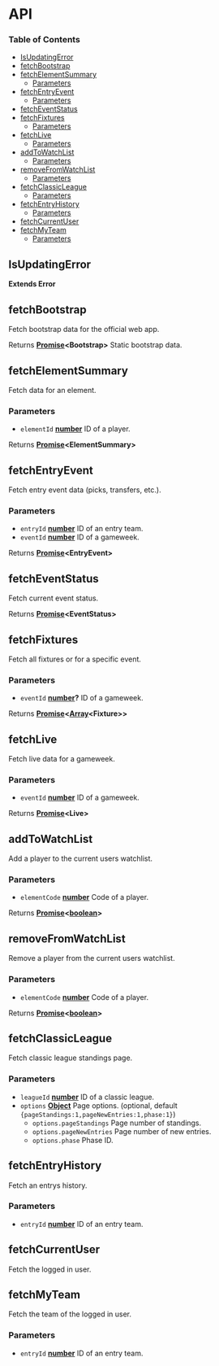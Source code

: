 # API

<!-- Generated by documentation.js. Update this documentation by updating the source code. -->

### Table of Contents

-   [IsUpdatingError](#isupdatingerror)
-   [fetchBootstrap](#fetchbootstrap)
-   [fetchElementSummary](#fetchelementsummary)
    -   [Parameters](#parameters)
-   [fetchEntryEvent](#fetchentryevent)
    -   [Parameters](#parameters-1)
-   [fetchEventStatus](#fetcheventstatus)
-   [fetchFixtures](#fetchfixtures)
    -   [Parameters](#parameters-2)
-   [fetchLive](#fetchlive)
    -   [Parameters](#parameters-3)
-   [addToWatchList](#addtowatchlist)
    -   [Parameters](#parameters-4)
-   [removeFromWatchList](#removefromwatchlist)
    -   [Parameters](#parameters-5)
-   [fetchClassicLeague](#fetchclassicleague)
    -   [Parameters](#parameters-6)
-   [fetchEntryHistory](#fetchentryhistory)
    -   [Parameters](#parameters-7)
-   [fetchCurrentUser](#fetchcurrentuser)
-   [fetchMyTeam](#fetchmyteam)
    -   [Parameters](#parameters-8)

## IsUpdatingError

**Extends Error**

## fetchBootstrap

Fetch bootstrap data for the official web app.

Returns **[Promise](https://developer.mozilla.org/docs/Web/JavaScript/Reference/Global_Objects/Promise)&lt;Bootstrap>** Static bootstrap data.

## fetchElementSummary

Fetch data for an element.

### Parameters

-   `elementId` **[number](https://developer.mozilla.org/docs/Web/JavaScript/Reference/Global_Objects/Number)** ID of a player.

Returns **[Promise](https://developer.mozilla.org/docs/Web/JavaScript/Reference/Global_Objects/Promise)&lt;ElementSummary>** 

## fetchEntryEvent

Fetch entry event data (picks, transfers, etc.).

### Parameters

-   `entryId` **[number](https://developer.mozilla.org/docs/Web/JavaScript/Reference/Global_Objects/Number)** ID of an entry team.
-   `eventId` **[number](https://developer.mozilla.org/docs/Web/JavaScript/Reference/Global_Objects/Number)** ID of a gameweek.

Returns **[Promise](https://developer.mozilla.org/docs/Web/JavaScript/Reference/Global_Objects/Promise)&lt;EntryEvent>** 

## fetchEventStatus

Fetch current event status.

Returns **[Promise](https://developer.mozilla.org/docs/Web/JavaScript/Reference/Global_Objects/Promise)&lt;EventStatus>** 

## fetchFixtures

Fetch all fixtures or for a specific event.

### Parameters

-   `eventId` **[number](https://developer.mozilla.org/docs/Web/JavaScript/Reference/Global_Objects/Number)?** ID of a gameweek.

Returns **[Promise](https://developer.mozilla.org/docs/Web/JavaScript/Reference/Global_Objects/Promise)&lt;[Array](https://developer.mozilla.org/docs/Web/JavaScript/Reference/Global_Objects/Array)&lt;Fixture>>** 

## fetchLive

Fetch live data for a gameweek.

### Parameters

-   `eventId` **[number](https://developer.mozilla.org/docs/Web/JavaScript/Reference/Global_Objects/Number)** ID of a gameweek.

Returns **[Promise](https://developer.mozilla.org/docs/Web/JavaScript/Reference/Global_Objects/Promise)&lt;Live>** 

## addToWatchList

Add a player to the current users watchlist.

### Parameters

-   `elementCode` **[number](https://developer.mozilla.org/docs/Web/JavaScript/Reference/Global_Objects/Number)** Code of a player.

Returns **[Promise](https://developer.mozilla.org/docs/Web/JavaScript/Reference/Global_Objects/Promise)&lt;[boolean](https://developer.mozilla.org/docs/Web/JavaScript/Reference/Global_Objects/Boolean)>** 

## removeFromWatchList

Remove a player from the current users watchlist.

### Parameters

-   `elementCode` **[number](https://developer.mozilla.org/docs/Web/JavaScript/Reference/Global_Objects/Number)** Code of a player.

Returns **[Promise](https://developer.mozilla.org/docs/Web/JavaScript/Reference/Global_Objects/Promise)&lt;[boolean](https://developer.mozilla.org/docs/Web/JavaScript/Reference/Global_Objects/Boolean)>** 

## fetchClassicLeague

Fetch classic league standings page.

### Parameters

-   `leagueId` **[number](https://developer.mozilla.org/docs/Web/JavaScript/Reference/Global_Objects/Number)** ID of a classic league.
-   `options` **[Object](https://developer.mozilla.org/docs/Web/JavaScript/Reference/Global_Objects/Object)** Page options. (optional, default `{pageStandings:1,pageNewEntries:1,phase:1}`)
    -   `options.pageStandings`  Page number of standings.
    -   `options.pageNewEntries`  Page number of new entries.
    -   `options.phase`  Phase ID.

## fetchEntryHistory

Fetch an entrys history.

### Parameters

-   `entryId` **[number](https://developer.mozilla.org/docs/Web/JavaScript/Reference/Global_Objects/Number)** ID of an entry team.

## fetchCurrentUser

Fetch the logged in user.

## fetchMyTeam

Fetch the team of the logged in user.

### Parameters

-   `entryId` **[number](https://developer.mozilla.org/docs/Web/JavaScript/Reference/Global_Objects/Number)** ID of an entry team.
